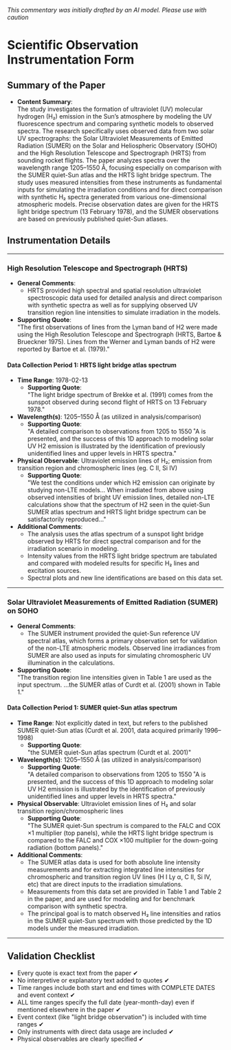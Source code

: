 _This commentary was initially drafted by an AI model. Please use with caution_

# Scientific Observation Instrumentation Form

## Summary of the Paper

- **Content Summary**:  
  The study investigates the formation of ultraviolet (UV) molecular hydrogen (H₂) emission in the Sun’s atmosphere by modeling the UV fluorescence spectrum and comparing synthetic models to observed spectra. The research specifically uses observed data from two solar UV spectrographs: the Solar Ultraviolet Measurements of Emitted Radiation (SUMER) on the Solar and Heliospheric Observatory (SOHO) and the High Resolution Telescope and Spectrograph (HRTS) from sounding rocket flights. The paper analyzes spectra over the wavelength range 1205–1550 Å, focusing especially on comparison with the SUMER quiet-Sun atlas and the HRTS light bridge spectrum. The study uses measured intensities from these instruments as fundamental inputs for simulating the irradiation conditions and for direct comparison with synthetic H₂ spectra generated from various one-dimensional atmospheric models. Precise observation dates are given for the HRTS light bridge spectrum (13 February 1978), and the SUMER observations are based on previously published quiet-Sun atlases.

## Instrumentation Details

---

### High Resolution Telescope and Spectrograph (HRTS)

- **General Comments**:
  - HRTS provided high spectral and spatial resolution ultraviolet spectroscopic data used for detailed analysis and direct comparison with synthetic spectra as well as for supplying observed UV transition region line intensities to simulate irradiation in the models.
- **Supporting Quote**:  
  "The first observations of lines from the Lyman band of H2 were made using the High Resolution Telescope and Spectrograph (HRTS, Bartoe & Brueckner 1975). Lines from the Werner and Lyman bands of H2 were reported by Bartoe et al. (1979)."

#### Data Collection Period 1: HRTS light bridge atlas spectrum

- **Time Range**: 1978-02-13  
  - **Supporting Quote**:  
    "The light bridge spectrum of Brekke et al. (1991) comes from the sunspot observed during second flight of HRTS on 13 February 1978."
- **Wavelength(s)**: 1205–1550 Å (as utilized in analysis/comparison)
  - **Supporting Quote**:  
    "A detailed comparison to observations from 1205 to 1550 ˚A is presented, and the success of this 1D approach to modeling solar UV H2 emission is illustrated by the identification of previously unidentified lines and upper levels in HRTS spectra."
- **Physical Observable**: Ultraviolet emission lines of H₂; emission from transition region and chromospheric lines (eg. C II, Si IV)
  - **Supporting Quote**:  
    "We test the conditions under which H2 emission can originate by studying non-LTE models... When irradiated from above using observed intensities of bright UV emission lines, detailed non-LTE calculations show that the spectrum of H2 seen in the quiet-Sun SUMER atlas spectrum and HRTS light bridge spectrum can be satisfactorily reproduced..."
- **Additional Comments**:
  - The analysis uses the atlas spectrum of a sunspot light bridge observed by HRTS for direct spectral comparison and for the irradiation scenario in modeling.
  - Intensity values from the HRTS light bridge spectrum are tabulated and compared with modeled results for specific H₂ lines and excitation sources.
  - Spectral plots and new line identifications are based on this data set.

---

### Solar Ultraviolet Measurements of Emitted Radiation (SUMER) on SOHO

- **General Comments**:
  - The SUMER instrument provided the quiet-Sun reference UV spectral atlas, which forms a primary observation set for validation of the non-LTE atmospheric models. Observed line irradiances from SUMER are also used as inputs for simulating chromospheric UV illumination in the calculations.
- **Supporting Quote**:  
  "The transition region line intensities given in Table 1 are used as the input spectrum. ...the SUMER atlas of Curdt et al. (2001) shown in Table 1."

#### Data Collection Period 1: SUMER quiet-Sun atlas spectrum

- **Time Range**: Not explicitly dated in text, but refers to the published SUMER quiet-Sun atlas (Curdt et al. 2001, data acquired primarily 1996–1998)
  - **Supporting Quote**:  
    "the SUMER quiet-Sun atlas spectrum (Curdt et al. 2001)"
- **Wavelength(s)**: 1205–1550 Å (as utilized in analysis/comparison)
  - **Supporting Quote**:  
    "A detailed comparison to observations from 1205 to 1550 ˚A is presented, and the success of this 1D approach to modeling solar UV H2 emission is illustrated by the identification of previously unidentified lines and upper levels in HRTS spectra."
- **Physical Observable**: Ultraviolet emission lines of H₂ and solar transition region/chromospheric lines
  - **Supporting Quote**:  
    "The SUMER quiet-Sun spectrum is compared to the FALC and COX ×1 multiplier (top panels), while the HRTS light bridge spectrum is compared to the FALC and COX ×100 multiplier for the down-going radiation (bottom panels)."
- **Additional Comments**:
  - The SUMER atlas data is used for both absolute line intensity measurements and for extracting integrated line intensities for chromospheric and transition region UV lines (H I Ly α, C II, Si IV, etc) that are direct inputs to the irradiation simulations.
  - Measurements from this data set are provided in Table 1 and Table 2 in the paper, and are used for modeling and for benchmark comparison with synthetic spectra.
  - The principal goal is to match observed H₂ line intensities and ratios in the SUMER quiet-Sun spectrum with those predicted by the 1D models under the measured irradiation.

---

## Validation Checklist

- Every quote is exact text from the paper ✔
- No interpretive or explanatory text added to quotes ✔
- Time ranges include both start and end times with COMPLETE DATES and event context ✔
- ALL time ranges specify the full date (year-month-day) even if mentioned elsewhere in the paper ✔
- Event context (like "light bridge observation") is included with time ranges ✔
- Only instruments with direct data usage are included ✔
- Physical observables are clearly specified ✔
